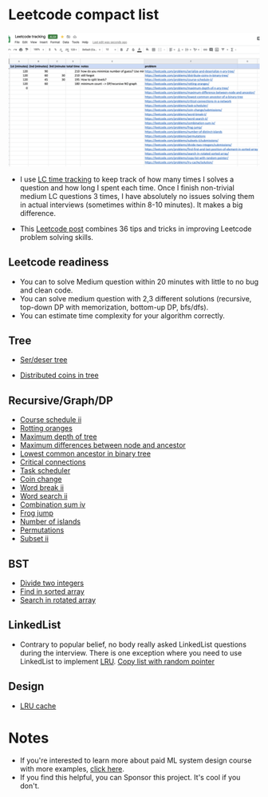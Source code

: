 
# Leetcode compact list
[<img src="images/LC.png">](https://docs.google.com/spreadsheets/d/1RCb1dVQCLmtOGlJ5J-NJ5pIC7Tda-N2U/edit#gid=274831950)

* I use [LC time tracking](https://docs.google.com/spreadsheets/d/1RCb1dVQCLmtOGlJ5J-NJ5pIC7Tda-N2U/edit#gid=274831950) to keep track of how many times I solves a question and how long I spent each time. Once I finish non-trivial medium LC questions 3 times, I have absolutely no issues solving them in actual interviews (sometimes within 8-10 minutes). It makes a big difference.

* This [Leetcode post](https://leetcode.com/discuss/general-discussion/665604/important-and-useful-links-from-all-over-the-leetcode/659097) combines 36 tips and tricks in improving Leetcode problem solving skills. 

## Leetcode readiness
* You can to solve Medium question within 20 minutes with little to no bug and clean code. 
* You can solve medium question with 2,3 different solutions (recursive, top-down DP with memorization, bottom-up DP, bfs/dfs). 
* You can estimate time complexity for your algorithm correctly. 

## Tree
* [Ser/deser tree](https://leetcode.com/problems/serialize-and-deserialize-n-ary-tree/)

* [Distributed coins in tree](https://leetcode.com/problems/distribute-coins-in-binary-tree/)

## Recursive/Graph/DP
* [Course schedule ii](https://leetcode.com/problems/course-schedule-ii/)
* [Rotting oranges](https://leetcode.com/problems/rotting-oranges/)
* [Maximum depth of tree](https://leetcode.com/problems/maximum-depth-of-n-ary-tree/)
* [Maximum differences between node and ancestor](https://leetcode.com/problems/maximum-difference-between-node-and-ancestor/)
* [Lowest common ancestor in binary tree](https://leetcode.com/problems/lowest-common-ancestor-of-a-binary-tree)
* [Critical connections](https://leetcode.com/problems/critical-connections-in-a-network)
* [Task scheduler](https://leetcode.com/problems/task-scheduler/)
* [Coin change](https://leetcode.com/problems/coin-change/submissions/)
* [Word break ii](https://leetcode.com/problems/word-break-ii/)
* [Word search ii](https://leetcode.com/problems/word-search-ii/)
* [Combination sum iv](https://leetcode.com/problems/combination-sum-iv/)
* [Frog jump](https://leetcode.com/problems/frog-jump/)
* [Number of islands](https://leetcode.com/problems/number-of-distinct-islands)
* [Permutations](https://leetcode.com/problems/permutations)
* [Subset ii](https://leetcode.com/problems/subsets-ii/submissions/)
## BST
* [Divide two integers](https://leetcode.com/problems/divide-two-integers/submissions/)
* [Find in sorted array](https://leetcode.com/problems/find-first-and-last-position-of-element-in-sorted-array)
* [Search in rotated array](https://leetcode.com/problems/search-in-rotated-sorted-array/)
## LinkedList
* Contrary to popular belief, no body really asked LinkedList questions during the interview. There is one exception where you need to use LinkedList to implement [LRU](https://leetcode.com/problems/lru-cache/). [Copy list with random pointer](https://leetcode.com/problems/copy-list-with-random-pointer/)

## Design
* [LRU cache](https://leetcode.com/problems/lru-cache/solution/)



# Notes
* If you're interested to learn more about paid ML system design course with more examples, [click here](course.md).
* If you find this helpful, you can Sponsor this project. It's cool if you don't. 